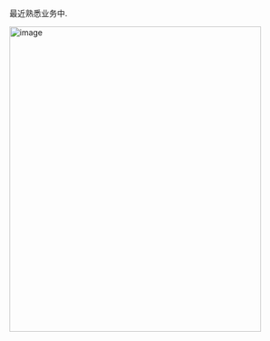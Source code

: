 最近熟悉业务中.

<img width="444" height="540" alt="image" src="https://github.com/user-attachments/assets/2f1ab8b9-60dd-4c85-972b-8e0bcbf24f97" />
